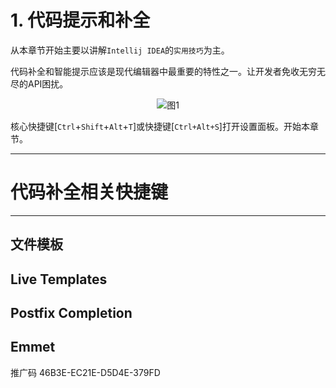 # 1. 代码提示和补全

从本章节开始主要以讲解`Intellij IDEA`的`实用技巧`为主。

代码补全和智能提示应该是现代编辑器中最重要的特性之一。让开发者免收无穷无尽的API困扰。



<div align="center"><img src="./images/400/1.png" alt="图1"/></div>




核心快捷键[`Ctrl`+`Shift`+`Alt`+`T`]或快捷键[`Ctrl+Alt+S`]打开设置面板。开始本章节。

---
# 代码补全相关快捷键



---

## 文件模板

## Live Templates

## Postfix Completion

## Emmet



推广码
46B3E-EC21E-D5D4E-379FD